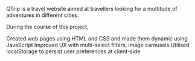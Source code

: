 QTrip is a travel website aimed at travellers looking for a multitude of adventures in different cities. 

During the course of this project,

Created web pages using HTML and CSS and made them dynamic using JavaScript
Improved UX with multi-select filters, image carousels
Utilised localStorage to persist user preferences at client-side
